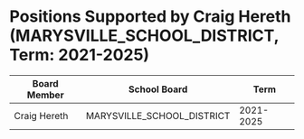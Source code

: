 # Positions Supported by Craig Hereth (MARYSVILLE_SCHOOL_DISTRICT, Term: 2021-2025)

| Board Member | School Board | Term |
|--------------|--------------|------|
| Craig Hereth | MARYSVILLE_SCHOOL_DISTRICT | 2021-2025 |


